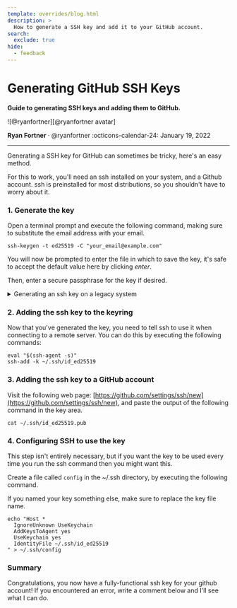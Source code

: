 ```yaml
---
template: overrides/blog.html
description: >
  How to generate a SSH key and add it to your GitHub account.
search:
  exclude: true
hide:
  - feedback
---
```


# Generating GitHub SSH Keys

__Guide to generating SSH keys and adding them to GitHub.__

<aside class="mdx-author" markdown>
![@ryanfortner][@ryanfortner avatar]

<span>__Ryan Fortner__ · @ryanfortner</span>
<span>
:octicons-calendar-24: January 19, 2022
</span>
</aside>

  [@ryanfortner avatar]: https://avatars.githubusercontent.com/u/71036629

---

Generating a SSH key for GitHub can sometimes be tricky, here's an easy method.

For this to work, you'll need an ssh installed on your system, and a Github account. ssh is preinstalled for most distributions, so you shouldn't have to worry about it.

### 1. Generate the key

Open a terminal prompt and execute the following command, making sure to substitute the email address with your email.

```
ssh-keygen -t ed25519 -C "your_email@example.com"
```

You will now be prompted to enter the file in which to save the key, it's safe to accept the default value here by clicking *enter*.

Then, enter a secure passphrase for the key if desired.

<details>
<summary> Generating an ssh key on a legacy system </summary>

  <code>ssh-keygen -t rsa -b 4096 -C "your_email@example.com"</code>

</details>

### 2. Adding the ssh key to the keyring

Now that you've generated the key, you need to tell ssh to use it when connecting to a remote server. You can do this by executing the following commands:

```
eval "$(ssh-agent -s)"
ssh-add -k ~/.ssh/id_ed25519
```

### 3. Adding the ssh key to a GitHub account

Visit the following web page: [https://github.com/settings/ssh/new](https://github.com/settings/ssh/new), and paste the output of the following command in the key area.

```
cat ~/.ssh/id_ed25519.pub
```

### 4. Configuring SSH to use the key

This step isn't entirely necessary, but if you want the key to be used every time you run the ssh command then you might want this.

Create a file called `config` in the ~/.ssh directory, by executing the following command.

If you named your key something else, make sure to replace the key file name.

```
echo "Host *
  IgnoreUnknown UseKeychain
  AddKeysToAgent yes
  UseKeychain yes
  IdentityFile ~/.ssh/id_ed25519
" > ~/.ssh/config
```

### Summary

Congratulations, you now have a fully-functional ssh key for your github account! If you encountered an error, write a comment below and I'll see what I can do.
